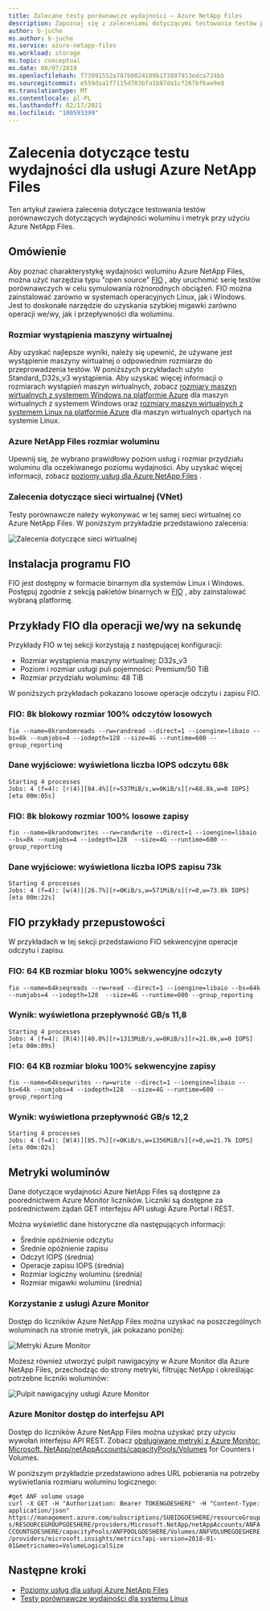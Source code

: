 ```yaml
---
title: Zalecane testy porównawcze wydajności — Azure NetApp Files
description: Zapoznaj się z zaleceniami dotyczącymi testowania testów porównawczych dotyczących wydajności woluminu i metryk przy użyciu Azure NetApp Files.
author: b-juche
ms.author: b-juche
ms.service: azure-netapp-files
ms.workload: storage
ms.topic: conceptual
ms.date: 08/07/2019
ms.openlocfilehash: f73091552a78760024189b173897913edca724bb
ms.sourcegitcommit: e559daa1f7115d703bfa1b87da1cf267bf6ae9e8
ms.translationtype: MT
ms.contentlocale: pl-PL
ms.lasthandoff: 02/17/2021
ms.locfileid: "100593399"
---
```

# <a name="performance-benchmark-test-recommendations-for-azure-netapp-files"></a>Zalecenia dotyczące testu wydajności dla usługi Azure NetApp Files

Ten artykuł zawiera zalecenia dotyczące testowania testów porównawczych dotyczących wydajności woluminu i metryk przy użyciu Azure NetApp Files.

## <a name="overview"></a>Omówienie

Aby poznać charakterystykę wydajności woluminu Azure NetApp Files, można użyć narzędzia typu "open source" [FIO](https://github.com/axboe/fio) , aby uruchomić serię testów porównawczych w celu symulowania różnorodnych obciążeń. FIO można zainstalować zarówno w systemach operacyjnych Linux, jak i Windows.  Jest to doskonałe narzędzie do uzyskania szybkiej migawki zarówno operacji we/wy, jak i przepływności dla woluminu.

### <a name="vm-instance-sizing"></a>Rozmiar wystąpienia maszyny wirtualnej

Aby uzyskać najlepsze wyniki, należy się upewnić, że używane jest wystąpienie maszyny wirtualnej o odpowiednim rozmiarze do przeprowadzenia testów. W poniższych przykładach użyto Standard_D32s_v3 wystąpienia. Aby uzyskać więcej informacji o rozmiarach wystąpień maszyn wirtualnych, zobacz [rozmiary maszyn wirtualnych z systemem Windows na platformie Azure](../virtual-machines/sizes.md?toc=%2fazure%2fvirtual-network%2ftoc.json) dla maszyn wirtualnych z systemem Windows oraz [rozmiary maszyn wirtualnych z systemem Linux na platformie Azure](../virtual-machines/sizes.md?toc=%2fazure%2fvirtual-machines%2flinux%2ftoc.json) dla maszyn wirtualnych opartych na systemie Linux.

### <a name="azure-netapp-files-volume-sizing"></a>Azure NetApp Files rozmiar woluminu

Upewnij się, że wybrano prawidłowy poziom usług i rozmiar przydziału woluminu dla oczekiwanego poziomu wydajności. Aby uzyskać więcej informacji, zobacz [poziomy usług dla Azure NetApp Files](azure-netapp-files-service-levels.md) .

### <a name="virtual-network-vnet-recommendations"></a>Zalecenia dotyczące sieci wirtualnej (VNet)

Testy porównawcze należy wykonywać w tej samej sieci wirtualnej co Azure NetApp Files. W poniższym przykładzie przedstawiono zalecenia:

![Zalecenia dotyczące sieci wirtualnej](../media/azure-netapp-files/azure-netapp-files-benchmark-testing-vnet.png)

## <a name="installation-of-fio"></a>Instalacja programu FIO

FIO jest dostępny w formacie binarnym dla systemów Linux i Windows. Postępuj zgodnie z sekcją pakietów binarnych w [FIO](https://github.com/axboe/fio) , aby zainstalować wybraną platformę.

## <a name="fio-examples-for-iops"></a>Przykłady FIO dla operacji we/wy na sekundę 

Przykłady FIO w tej sekcji korzystają z następującej konfiguracji:
* Rozmiar wystąpienia maszyny wirtualnej: D32s_v3
* Poziom i rozmiar usługi puli pojemności: Premium/50 TiB
* Rozmiar przydziału woluminu: 48 TiB

W poniższych przykładach pokazano losowe operacje odczytu i zapisu FIO.

### <a name="fio-8k-block-size-100-random-reads"></a>FIO: 8k blokowy rozmiar 100% odczytów losowych

`fio --name=8krandomreads --rw=randread --direct=1 --ioengine=libaio --bs=8k --numjobs=4 --iodepth=128 --size=4G --runtime=600 --group_reporting`

### <a name="output-68k-read-iops-displayed"></a>Dane wyjściowe: wyświetlona liczba IOPS odczytu 68k

`Starting 4 processes`  
`Jobs: 4 (f=4): [r(4)][84.4%][r=537MiB/s,w=0KiB/s][r=68.8k,w=0 IOPS][eta 00m:05s]`

### <a name="fio-8k-block-size-100-random-writes"></a>FIO: 8k blokowy rozmiar 100% losowe zapisy

`fio --name=8krandomwrites --rw=randwrite --direct=1 --ioengine=libaio --bs=8k --numjobs=4 --iodepth=128  --size=4G --runtime=600 --group_reporting`

### <a name="output-73k-write-iops-displayed"></a>Dane wyjściowe: wyświetlona liczba IOPS zapisu 73k

`Starting 4 processes`  
`Jobs: 4 (f=4): [w(4)][26.7%][r=0KiB/s,w=571MiB/s][r=0,w=73.0k IOPS][eta 00m:22s]`

## <a name="fio-examples-for-bandwidth"></a>FIO przykłady przepustowości

W przykładach w tej sekcji przedstawiono FIO sekwencyjne operacje odczytu i zapisu.

### <a name="fio-64k-block-size-100-sequential-reads"></a>FIO: 64 KB rozmiar bloku 100% sekwencyjne odczyty

`fio --name=64kseqreads --rw=read --direct=1 --ioengine=libaio --bs=64k --numjobs=4 --iodepth=128  --size=4G --runtime=600 --group_reporting`

### <a name="output-118-gbits-throughput-displayed"></a>Wynik: wyświetlona przepływność GB/s 11,8

`Starting 4 processes`  
`Jobs: 4 (f=4): [R(4)][40.0%][r=1313MiB/s,w=0KiB/s][r=21.0k,w=0 IOPS][eta 00m:09s]`

### <a name="fio-64k-block-size-100-sequential-writes"></a>FIO: 64 KB rozmiar bloku 100% sekwencyjne zapisy

`fio --name=64kseqwrites --rw=write --direct=1 --ioengine=libaio --bs=64k --numjobs=4 --iodepth=128  --size=4G --runtime=600 --group_reporting`

### <a name="output-122-gbits-throughput-displayed"></a>Wynik: wyświetlona przepływność GB/s 12,2

`Starting 4 processes`  
`Jobs: 4 (f=4): [W(4)][85.7%][r=0KiB/s,w=1356MiB/s][r=0,w=21.7k IOPS][eta 00m:02s]`

## <a name="volume-metrics"></a>Metryki woluminów

Dane dotyczące wydajności Azure NetApp Files są dostępne za poorednictwem Azure Monitor liczników. Liczniki są dostępne za pośrednictwem żądań GET interfejsu API usługi Azure Portal i REST. 

Można wyświetlić dane historyczne dla następujących informacji:
* Średnie opóźnienie odczytu 
* Średnie opóźnienie zapisu 
* Odczyt IOPS (średnia)
* Operacje zapisu IOPS (średnia)
* Rozmiar logiczny woluminu (średnia)
* Rozmiar migawki woluminu (średnia)

### <a name="using-azure-monitor"></a>Korzystanie z usługi Azure Monitor 

Dostęp do liczników Azure NetApp Files można uzyskać na poszczególnych woluminach na stronie metryk, jak pokazano poniżej:

![Metryki Azure Monitor](../media/azure-netapp-files/azure-netapp-files-benchmark-monitor-metrics.png)

Możesz również utworzyć pulpit nawigacyjny w Azure Monitor dla Azure NetApp Files, przechodząc do strony metryki, filtrując NetApp i określając potrzebne liczniki woluminów: 

![Pulpit nawigacyjny usługi Azure Monitor](../media/azure-netapp-files/azure-netapp-files-benchmark-monitor-dashboard.png)

### <a name="azure-monitor-api-access"></a>Azure Monitor dostęp do interfejsu API

Dostęp do liczników Azure NetApp Files można uzyskać przy użyciu wywołań interfejsu API REST. Zobacz [obsługiwane metryki z Azure Monitor: Microsoft. NetApp/netAppAccounts/capacityPools/Volumes](../azure-monitor/essentials/metrics-supported.md#microsoftnetappnetappaccountscapacitypoolsvolumes) for Counters i Volumes.

W poniższym przykładzie przedstawiono adres URL pobierania na potrzeby wyświetlania rozmiaru woluminu logicznego:

`#get ANF volume usage`  
`curl -X GET -H "Authorization: Bearer TOKENGOESHERE" -H "Content-Type: application/json" https://management.azure.com/subscriptions/SUBIDGOESHERE/resourceGroups/RESOURCEGROUPGOESHERE/providers/Microsoft.NetApp/netAppAccounts/ANFACCOUNTGOESHERE/capacityPools/ANFPOOLGOESHERE/Volumes/ANFVOLUMEGOESHERE/providers/microsoft.insights/metrics?api-version=2018-01-01&metricnames=VolumeLogicalSize`


## <a name="next-steps"></a>Następne kroki

- [Poziomy usług dla usługi Azure NetApp Files](azure-netapp-files-service-levels.md)
- [Testy porównawcze wydajności dla systemu Linux](performance-benchmarks-linux.md)